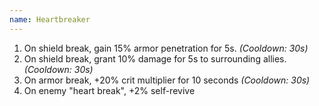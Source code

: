 ```yaml
---
name: Heartbreaker
---
```


1. On shield break, gain 15% armor penetration for 5s. *(Cooldown: 30s)*
2. On shield break, grant 10% damage for 5s to surrounding allies. *(Cooldown: 30s)*
3. On armor break, +20% crit multiplier for 10 seconds *(Cooldown: 30s)*
4. On enemy "heart break", +2% self-revive
